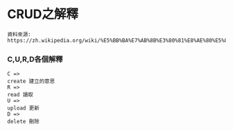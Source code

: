 # CRUD之解釋
```
資料來源:
https://zh.wikipedia.org/wiki/%E5%BB%BA%E7%AB%8B%E3%80%81%E8%AE%80%E5%8F%96%E3%80%81%E6%9B%B4%E6%96%B0%E3%80%81%E5%88%AA%E9%99%A4
```
### C,U,R,D各個解釋
```
C =>
create 建立的意思
R =>
read 讀取
U =>
upload 更新
D =>
delete 刪除
```
